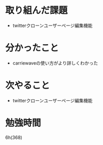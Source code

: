 # 取り組んだ課題

- twitterクローンユーザーページ編集機能

# 分かったこと

- carriewaveの使い方がより詳しくわかった

# 次やること

- twitterクローンユーザーページ編集機能

# 勉強時間
6h(368)